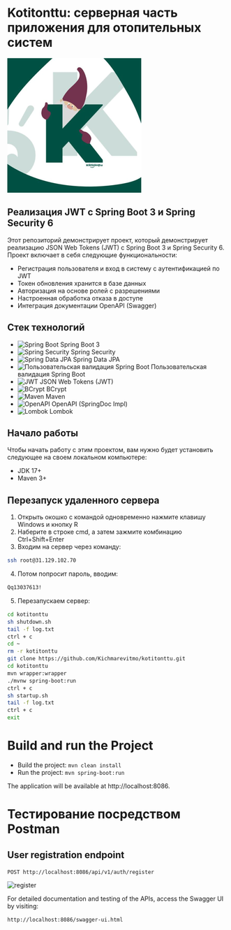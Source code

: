 # Kotitonttu: серверная часть приложения для отопительных систем
![logo](logo.png)

## Реализация JWT с Spring Boot 3 и Spring Security 6

Этот репозиторий демонстрирует проект, который демонстрирует реализацию 
JSON Web Tokens (JWT) с Spring Boot 3 и Spring Security 6. 
Проект включает в себя следующие функциональности:

- Регистрация пользователя и вход в систему с аутентификацией по JWT
- Токен обновления хранится в базе данных
- Авторизация на основе ролей с разрешениями
- Настроенная обработка отказа в доступе
- Интеграция документации OpenAPI (Swagger)

## Стек технологий

- ![Spring Boot](https://img.shields.io/badge/Spring%20Boot-3-green) Spring Boot 3
- ![Spring Security](https://img.shields.io/badge/Spring%20Security-blue) Spring Security
- ![Spring Data JPA](https://img.shields.io/badge/Spring%20Data%20JPA-orange) Spring Data JPA
- ![Пользовательская валидация Spring Boot](https://img.shields.io/badge/Custom%20Validation-yellow) Пользовательская валидация Spring Boot
- ![JWT](https://img.shields.io/badge/JWT-red) JSON Web Tokens (JWT)
- ![BCrypt](https://img.shields.io/badge/BCrypt-purple) BCrypt
- ![Maven](https://img.shields.io/badge/Maven-blueviolet) Maven
- ![OpenAPI](https://img.shields.io/badge/OpenAPI-lightgrey) OpenAPI (SpringDoc Impl)
- ![Lombok](https://img.shields.io/badge/Lombok-darkblue) Lombok

## Начало работы
Чтобы начать работу с этим проектом, вам нужно будет установить следующее на своем локальном компьютере:
- JDK 17+
- Maven 3+
## Перезапуск удаленного сервера
1. Открыть окошко с командой одновременно нажмите клавишу Windows и кнопку R
2. Наберите в строке cmd, а затем зажмите комбинацию Ctrl+Shift+Enter
3. Входим на сервер через команду:
```bash
ssh root@31.129.102.70
```
4. Потом попросит пароль, вводим:
```bash
Qq13037613!
```
5. Перезапускаем сервер:
```bash
cd kotitonttu
sh shutdown.sh
tail -f log.txt
ctrl + c
cd ~
rm -r kotitonttu
git clone https://github.com/Kichmarevitmo/kotitonttu.git
cd kotitonttu
mvn wrapper:wrapper
./mvnw spring-boot:run
ctrl + c
sh startup.sh
tail -f log.txt
ctrl + c
exit
```
# Build and run the Project
- Build the project: `mvn clean install`
- Run the project: `mvn spring-boot:run`

The application will be available at http://localhost:8086.

# Тестирование посредством Postman 
## User registration endpoint

`POST http://localhost:8086/api/v1/auth/register`

![register](register.PNG)

For detailed documentation and testing of the APIs, access the Swagger UI by visiting:
```
http://localhost:8086/swagger-ui.html
```
